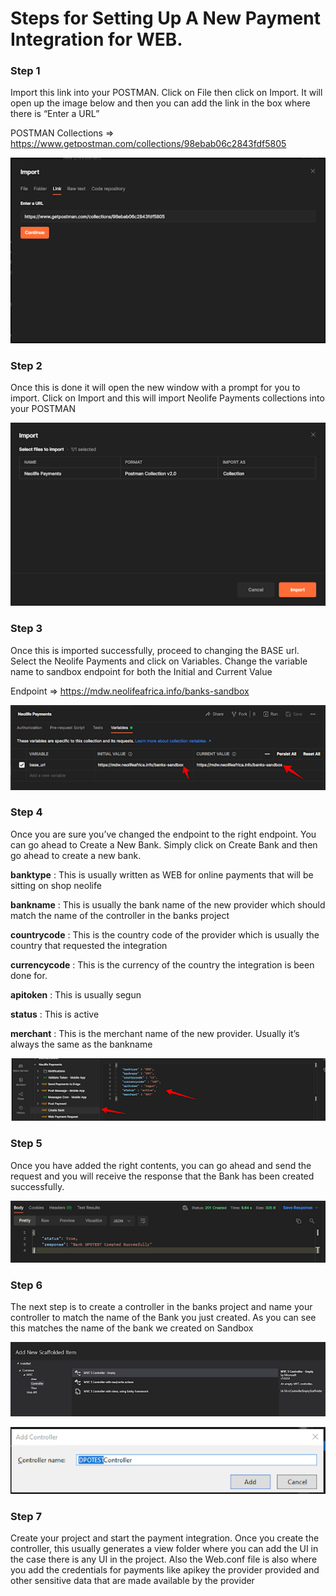 
# Steps for Setting Up A New Payment Integration for WEB.

### Step 1  

Import this link into your POSTMAN. Click on File then click on Import. It will open up the image below and then you can add the link in the box where there is “Enter a URL”

POSTMAN Collections => https://www.getpostman.com/collections/98ebab06c2843fdf5805


![import](../Images/import.png)

### Step 2 

Once this is done it will open the new window with a prompt for you to import. Click on Import and this will import Neolife Payments collections into your POSTMAN

![import-2](../Images/import-step-2.png)

### Step 3

Once this is imported successfully, proceed to changing the BASE url. Select the Neolife Payments and click on Variables. Change the variable name to sandbox endpoint for both the Initial and Current Value

Endpoint =>  https://mdw.neolifeafrica.info/banks-sandbox

![step-3](../Images/step-3.png)

### Step 4  

Once you are sure you’ve changed the endpoint to the right endpoint. You can go ahead to Create a New Bank. Simply click on Create Bank and then go ahead to create a new bank. 


**banktype** : This is usually written as WEB for online payments that will be sitting on shop neolife

**bankname** : This is usually the bank name of the new provider which should match the name of the controller in the banks project

**countrycode** : This is the country code of the provider which is usually the country that requested the integration

**currencycode** : This is the currency of the country the integration is been done for.

**apitoken** : This is usually segun

**status** : This is active

**merchant** : This is the merchant name of the new provider. Usually it’s always the same as the bankname

![step-4](../Images/step-4.png)

### Step 5 

 Once you have added the right contents, you can go ahead and send the request and you will receive the response that the Bank has been created successfully. 

![step-5](../Images/step-5.png)

### Step 6  

The next step is to create a controller in the banks project and name your controller to match the name of the Bank you just created. As you can see this matches the name of the bank we created on Sandbox

![step-6](../Images/step-6.png)

![step-6-2](../Images/step-6-2.png)


### Step 7 

Create your project and start the payment integration. Once you create the controller, this usually generates a view folder where you can add the UI in the case there is any UI in the project. Also the Web.conf file is also where you add the credentials for payments like apikey the provider provided and other sensitive data that are made available by the provider




